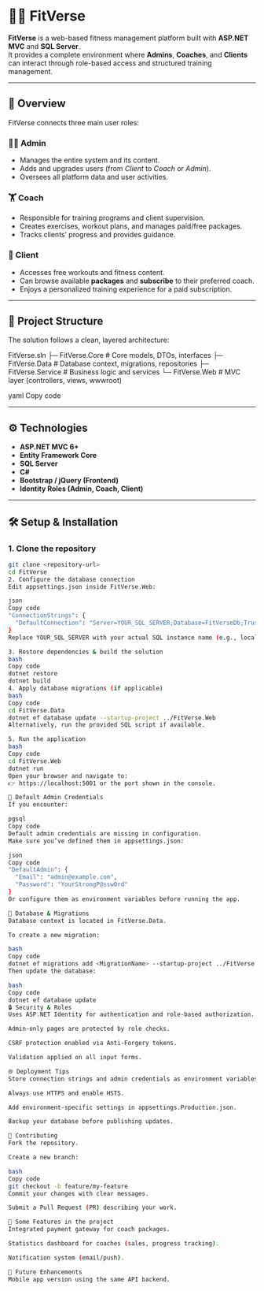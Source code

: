 # 🏋️‍♂️ FitVerse

**FitVerse** is a web-based fitness management platform built with **ASP.NET MVC** and **SQL Server**.  
It provides a complete environment where **Admins**, **Coaches**, and **Clients** can interact through role-based access and structured training management.

---

## 🚀 Overview

FitVerse connects three main user roles:

### 🧑‍💼 Admin
- Manages the entire system and its content.  
- Adds and upgrades users (from *Client* to *Coach* or *Admin*).  
- Oversees all platform data and user activities.

### 🏋️ Coach
- Responsible for training programs and client supervision.  
- Creates exercises, workout plans, and manages paid/free packages.  
- Tracks clients’ progress and provides guidance.

### 👤 Client
- Accesses free workouts and fitness content.  
- Can browse available **packages** and **subscribe** to their preferred coach.  
- Enjoys a personalized training experience for a paid subscription.

---

## 🧩 Project Structure

The solution follows a clean, layered architecture:

FitVerse.sln
├─ FitVerse.Core # Core models, DTOs, interfaces
├─ FitVerse.Data # Database context, migrations, repositories
├─ FitVerse.Service # Business logic and services
└─ FitVerse.Web # MVC layer (controllers, views, wwwroot)

yaml
Copy code

---

## ⚙️ Technologies

- **ASP.NET MVC 6+**
- **Entity Framework Core**
- **SQL Server**
- **C#**
- **Bootstrap / jQuery (Frontend)**
- **Identity Roles (Admin, Coach, Client)**

---

## 🛠️ Setup & Installation

### 1. Clone the repository
```bash
git clone <repository-url>
cd FitVerse
2. Configure the database connection
Edit appsettings.json inside FitVerse.Web:

json
Copy code
"ConnectionStrings": {
  "DefaultConnection": "Server=YOUR_SQL_SERVER;Database=FitVerseDb;Trusted_Connection=True;MultipleActiveResultSets=true"
}
Replace YOUR_SQL_SERVER with your actual SQL instance name (e.g., localhost, (localdb)\\MSSQLLocalDB, or a remote server).

3. Restore dependencies & build the solution
bash
Copy code
dotnet restore
dotnet build
4. Apply database migrations (if applicable)
bash
Copy code
cd FitVerse.Data
dotnet ef database update --startup-project ../FitVerse.Web
Alternatively, run the provided SQL script if available.

5. Run the application
bash
Copy code
cd FitVerse.Web
dotnet run
Open your browser and navigate to:
👉 https://localhost:5001 or the port shown in the console.

🔑 Default Admin Credentials
If you encounter:

pgsql
Copy code
Default admin credentials are missing in configuration.
Make sure you’ve defined them in appsettings.json:

json
Copy code
"DefaultAdmin": {
  "Email": "admin@example.com",
  "Password": "YourStrongP@ssw0rd"
}
Or configure them as environment variables before running the app.

🧱 Database & Migrations
Database context is located in FitVerse.Data.

To create a new migration:

bash
Copy code
dotnet ef migrations add <MigrationName> --startup-project ../FitVerse.Web
Then update the database:

bash
Copy code
dotnet ef database update
🔒 Security & Roles
Uses ASP.NET Identity for authentication and role-based authorization.

Admin-only pages are protected by role checks.

CSRF protection enabled via Anti-Forgery tokens.

Validation applied on all input forms.

🌐 Deployment Tips
Store connection strings and admin credentials as environment variables.

Always use HTTPS and enable HSTS.

Add environment-specific settings in appsettings.Production.json.

Backup your database before publishing updates.

🤝 Contributing
Fork the repository.

Create a new branch:

bash
Copy code
git checkout -b feature/my-feature
Commit your changes with clear messages.

Submit a Pull Request (PR) describing your work.

🧭 Some Features in the project
Integrated payment gateway for coach packages.

Statistics dashboard for coaches (sales, progress tracking).

Notification system (email/push).

🧭 Future Enhancements
Mobile app version using the same API backend.